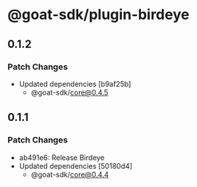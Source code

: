 # @goat-sdk/plugin-birdeye

## 0.1.2

### Patch Changes

- Updated dependencies [b9af25b]
  - @goat-sdk/core@0.4.5

## 0.1.1

### Patch Changes

- ab491e6: Release Birdeye
- Updated dependencies [50180d4]
  - @goat-sdk/core@0.4.4

